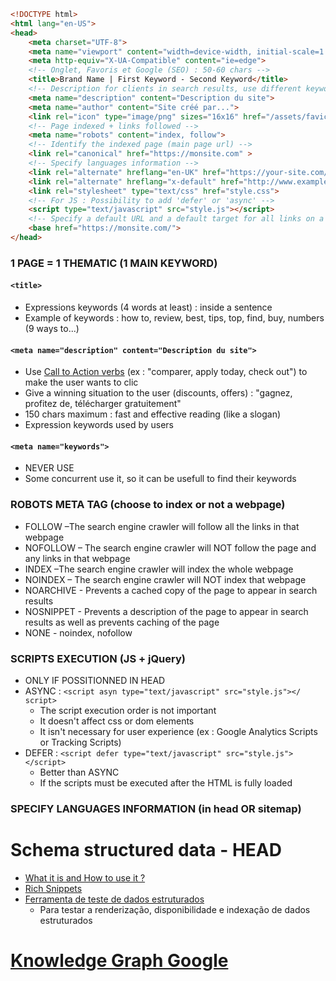 ```html
<!DOCTYPE html>
<html lang="en-US">
<head>
    <meta charset="UTF-8">
    <meta name="viewport" content="width=device-width, initial-scale=1.0">
    <meta http-equiv="X-UA-Compatible" content="ie=edge">
    <!-- Onglet, Favoris et Google (SEO) : 50-60 chars -->
    <title>Brand Name | First Keyword - Second Keyword</title>
    <!-- Description for clients in search results, use different keywords : 50-130 characters -->
    <meta name="description" content="Description du site">
    <meta name="author" content="Site créé par...">
    <link rel="icon" type="image/png" sizes="16x16" href="/assets/favicon-16x16.png">
    <!-- Page indexed + links followed -->
    <meta name="robots" content="index, follow">
    <!-- Identify the indexed page (main page url) -->
    <link rel="canonical" href="https://monsite.com" >
    <!-- Specify languages information -->
    <link rel="alternate" hreflang="en-UK" href="https://your-site.com/en/">
    <link rel="alternate" hreflang="x-default" href="http://www.example.com/">
    <link rel="stylesheet" type="text/css" href="style.css">
    <!-- For JS : Possibility to add 'defer' or 'async' -->
    <script type="text/javascript" src="style.js"></script>
    <!-- Specify a default URL and a default target for all links on a page -->
    <base href="https://monsite.com/">
</head>
```

### 1 PAGE = 1 THEMATIC (1 MAIN KEYWORD)
#### `<title>`
- Expressions keywords (4 words at least) : inside a sentence
- Example of keywords : how to, review, best, tips, top, find, buy, numbers (9 ways to...)
#### `<meta name="description" content="Description du site">`
- Use [Call to Action verbs](https://www.beacontechnologies.com/blog/2009/12/100-call-to-action-keywords-for-ad-campaigns/) (ex : "comparer, apply today, check out") to make the user wants to clic
- Give a winning situation to the user (discounts, offers) : "gagnez, profitez de, télécharger gratuitement"
- 150 chars maximum : fast and effective reading (like a slogan)
- Expression keywords used by users
#### `<meta name="keywords">`
- NEVER USE
- Some concurrent use it, so it can be usefull to find their keywords

### ROBOTS META TAG (choose to index or not a webpage)
- FOLLOW –The search engine crawler will follow all the links in that webpage
- NOFOLLOW – The search engine crawler will NOT follow the page and any links in that webpage
- INDEX –The search engine crawler will index the whole webpage
- NOINDEX – The search engine crawler will NOT index that webpage
- NOARCHIVE - Prevents a cached copy of the page to appear in search results
- NOSNIPPET - Prevents a description of the page to appear in search results as well as prevents caching of the page
- NONE - noindex, nofollow

### SCRIPTS EXECUTION (JS + jQuery)
- ONLY IF POSSITIONNED IN HEAD
- ASYNC : `<script asyn type="text/javascript" src="style.js"></ script>`
    - The script execution order is not important
    - It doesn't affect css or dom elements
    - It isn't necessary for user experience (ex : Google Analytics Scripts or Tracking Scripts)
- DEFER : `<script defer type="text/javascript" src="style.js"></script>`
    - Better than ASYNC
    - If the scripts must be executed after the HTML is fully loaded

### SPECIFY LANGUAGES INFORMATION (in head OR sitemap)

# Schema structured data - HEAD
- [What it is and How to use it ?](https://raventools.com/site-auditor/seo-guide/schema-structured-data)
- [Rich Snippets](https://backlinko.com/hub/seo/snippets)
- [Ferramenta de teste de dados estruturados](https://search.google.com/structured-data/testing-tool/u/0/)
    - Para testar a renderização, disponibilidade e indexação de dados estruturados
    
# [Knowledge Graph Google](https://developers.google.com/knowledge-graph/how-tos/search-widget)
